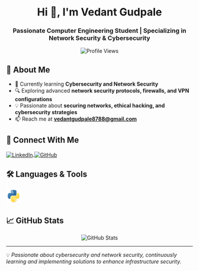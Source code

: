 <h1 align="center">Hi 👋, I'm Vedant Gudpale</h1>
<h3 align="center">Passionate Computer Engineering Student | Specializing in Network Security & Cybersecurity</h3>

<p align="center">
  <img src="https://komarev.com/ghpvc/?username=vedantgudpale&label=Profile%20Views&color=0e75b6&style=flat" alt="Profile Views" />
</p>

## 🚀 About Me
- 🌱 Currently learning **Cybersecurity and Network Security**
- 🔍 Exploring advanced **network security protocols, firewalls, and VPN configurations**
- 💡 Passionate about **securing networks, ethical hacking, and cybersecurity strategies**
- 📫 Reach me at **vedantgudpale8788@gmail.com**

## 🔗 Connect With Me
<p align="left">
  <a href="https://www.linkedin.com/in/vedantgudpale/" target="_blank">
    <img align="center" src="https://raw.githubusercontent.com/rahuldkjain/github-profile-readme-generator/master/src/images/icons/Social/linked-in-alt.svg" alt="LinkedIn" height="30" width="40" />
  </a>
  <a href="https://github.com/vedantgudpale" target="_blank">
    <img align="center" src="https://upload.wikimedia.org/wikipedia/commons/9/91/Octicons-mark-github.svg" alt="GitHub" height="30" width="40" />
  </a>
</p>

## 🛠️ Languages & Tools
<p align="left">
  <a href="https://www.python.org" target="_blank" rel="noreferrer">
    <img src="https://raw.githubusercontent.com/devicons/devicon/master/icons/python/python-original.svg" alt="Python" width="40" height="40"/>
  </a>
</p>

## 📈 GitHub Stats
<p align="center">
  <img src="https://github-readme-stats.vercel.app/api?username=vedantgudpale&show_icons=true&theme=dark&count_private=true" alt="GitHub Stats" />
</p>

---

💡 *Passionate about cybersecurity and network security, continuously learning and implementing solutions to enhance infrastructure security.*  

